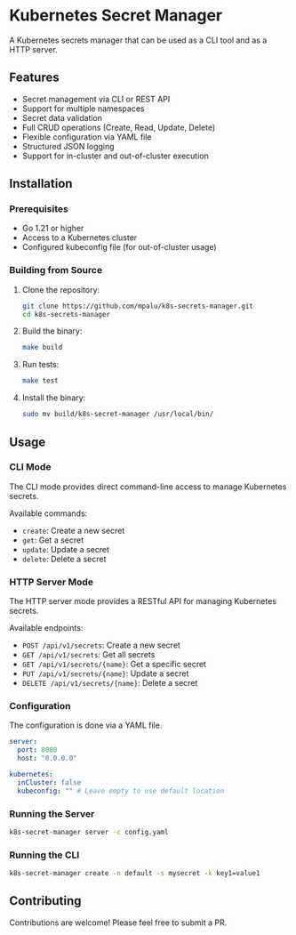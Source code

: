 # Kubernetes Secret Manager

A Kubernetes secrets manager that can be used as a CLI tool and as a HTTP server.

## Features

- Secret management via CLI or REST API
- Support for multiple namespaces
- Secret data validation
- Full CRUD operations (Create, Read, Update, Delete)
- Flexible configuration via YAML file
- Structured JSON logging
- Support for in-cluster and out-of-cluster execution

## Installation

### Prerequisites

- Go 1.21 or higher
- Access to a Kubernetes cluster
- Configured kubeconfig file (for out-of-cluster usage)

### Building from Source

1. Clone the repository:

   ```bash
   git clone https://github.com/mpalu/k8s-secrets-manager.git
   cd k8s-secrets-manager
   ```

2. Build the binary:

   ```bash
   make build
   ```

3. Run tests:

   ```bash
   make test
   ```

4. Install the binary:
   ```bash
   sudo mv build/k8s-secret-manager /usr/local/bin/
   ```

## Usage

### CLI Mode

The CLI mode provides direct command-line access to manage Kubernetes secrets.

Available commands:

- `create`: Create a new secret
- `get`: Get a secret
- `update`: Update a secret
- `delete`: Delete a secret

### HTTP Server Mode

The HTTP server mode provides a RESTful API for managing Kubernetes secrets.

Available endpoints:

- `POST /api/v1/secrets`: Create a new secret
- `GET /api/v1/secrets`: Get all secrets
- `GET /api/v1/secrets/{name}`: Get a specific secret
- `PUT /api/v1/secrets/{name}`: Update a secret
- `DELETE /api/v1/secrets/{name}`: Delete a secret

### Configuration

The configuration is done via a YAML file.

```yaml
server:
  port: 8080
  host: "0.0.0.0"

kubernetes:
  inCluster: false
  kubeconfig: "" # Leave empty to use default location
```

### Running the Server

```bash
k8s-secret-manager server -c config.yaml
```

### Running the CLI

```bash
k8s-secret-manager create -n default -s mysecret -k key1=value1
```

## Contributing

Contributions are welcome! Please feel free to submit a PR.
